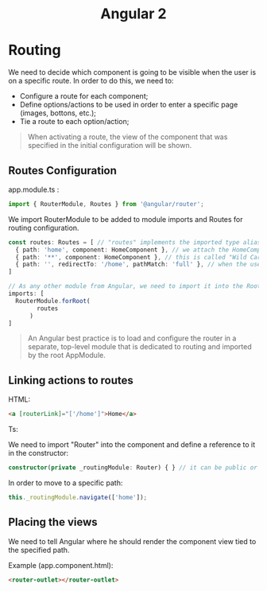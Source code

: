 <p align="center">
    <h1 align="center">
        Angular 2
    </h1>
</p>

# Routing

We need to decide which component is going to be visible when the user is on a specific route. In order to do this, we need to:

- Configure a route for each component;
- Define options/actions to be used in order to enter a specific page (images, bottons, etc.);
- Tie a route to each option/action;

> When activating a route, the view of the component that was specified in the initial configuration will be shown.

## Routes Configuration

app.module.ts :

```ts
import { RouterModule, Routes } from '@angular/router';
```
We import RouterModule to be added to module imports and Routes for routing configuration.

```ts
const routes: Routes = [ // "routes" implements the imported type alias (similar to an interface) Routes.
  { path: 'home', component: HomeComponent }, // we attach the HomeComponent the "/home" path, for this example: http://localhost:4200/home.
  { path: '**', component: HomeComponent }, // this is called "Wild Card", when the user tries to access an undefined route, for example: http://localhost:4200/login the app will redirect him to HomeComponent. 
  { path: '', redirectTo: '/home', pathMatch: 'full' }, // when the user just types in the URL: http://localhost:4200, we need to redirect him, in this case we send him to "/home".
]
```

```ts
// As any other module from Angular, we need to import it into the RootModule
imports: [
  RouterModule.forRoot(
        routes
      )
]      
```

> An Angular best practice is to load and configure the router in a separate, top-level module that is dedicated to routing and imported by the root AppModule.

## Linking actions to routes

HTML:

```html
<a [routerLink]="['/home']">Home</a>
```


Ts:

We need to import "Router" into the component and define a reference to it in the constructor:

```ts
constructor(private _routingModule: Router) { } // it can be public or protected too
```

In order to move to a specific path:

```ts
this._routingModule.navigate(['home']);
```

## Placing the views

We need to tell Angular where he should render the component view tied to the specified path.

Example (app.component.html):

```html
<router-outlet></router-outlet>
```









